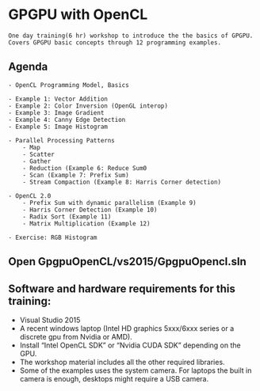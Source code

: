 # GPGPU with OpenCL
    One day training(6 hr) workshop to introduce the the basics of GPGPU. Covers GPGPU basic concepts through 12 programming examples.

## Agenda
    - OpenCL Programming Model, Basics

    - Example 1: Vector Addition
    - Example 2: Color Inversion (OpenGL interop)
    - Example 3: Image Gradient
    - Example 4: Canny Edge Detection
    - Example 5: Image Histogram
    
    - Parallel Processing Patterns
        - Map
        - Scatter
        - Gather
        - Reduction (Example 6: Reduce Sum0
        - Scan (Example 7: Prefix Sum)
        - Stream Compaction (Example 8: Harris Corner detection)
        
    - OpenCL 2.0
        - Prefix Sum with dynamic parallelism (Example 9)
        - Harris Corner Detection (Example 10)
        - Radix Sort (Example 11)
        - Matrix Multiplication (Example 12) 

    - Exercise: RGB Histogram

## Open GpgpuOpenCL/vs2015/GpgpuOpencl.sln

## Software and hardware requirements for this training:
   - Visual Studio 2015
   - A recent windows laptop (Intel HD graphics 5xxx/6xxx series or a discrete gpu from Nvidia or AMD).
   - Install “Intel OpenCL SDK” or “Nvidia CUDA SDK” depending on the GPU.
   - The workshop material includes all the other required libraries.
   - Some of the examples uses the system camera. For laptops the built in camera is enough, desktops might require a USB camera.
